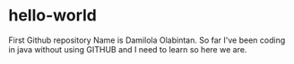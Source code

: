 # hello-world
First Github repository 
Name is Damilola Olabintan. So far I've been coding in java without using GITHUB and I need to learn so here we are.
